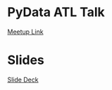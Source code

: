 # PyData ATL Talk

<a href="https://www.meetup.com/PyData-Atlanta/events/235937226/">Meetup Link</a>

# Slides

<a href="https://docs.google.com/presentation/d/1r3SAci6PRdddPec606zLMXRONWDL9xjbQMWy7oDeEVU/pub?start=false&loop=false&delayms=60000">Slide Deck</a>
